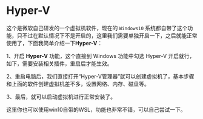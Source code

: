 # **Hyper-V**

这个是微软自己研发的一个虚拟机软件，现在的 `Windows10` 系统都自带了这个功能，只不过在默认情况下不是开启的，这里我们需要单独开启一下，之后就能正常使用了，下面我简单介绍一下**Hyper-V**：

1、开启 **Hyper-V** 功能，这个直接到 Windows 功能中勾选 Hyper-V 开启就行，如下，需要安装相关插件，重启后才能生效。

2、重启电脑后，我们直接打开“Hyper-V管理器”就可以创建虚拟机了，基本步骤和上面的软件创建虚拟机差不多，设置网络、内存、磁盘等。

3、最后，就可以启动虚拟机进行正常安装了。

这里你也可以使用win10自带的WSL，功能也非常不错，可以自己尝试一下。